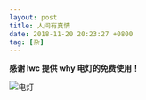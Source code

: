 ```yaml
---
layout: post
title: 人间有真情
date: 2018-11-20 20:23:27 +0800
tag: [杂]
---
```


**感谢 lwc 提供 why 电灯的免费使用！**

![电灯](https://storage-1252790271.cos.ap-beijing.myqcloud.com/IMG_0170.jpg)